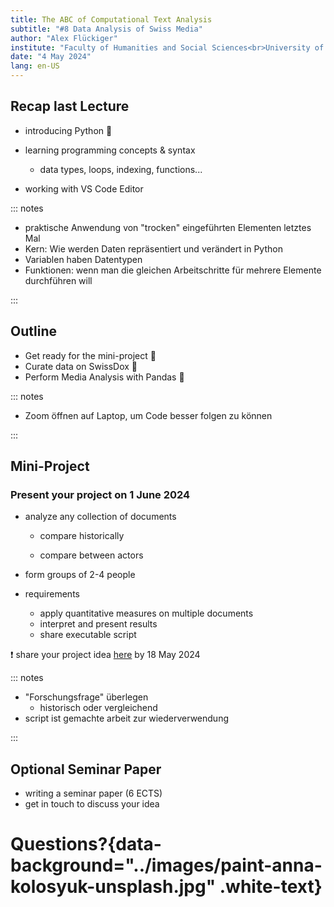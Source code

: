 ```yaml
---
title: The ABC of Computational Text Analysis
subtitle: "#8 Data Analysis of Swiss Media"
author: "Alex Flückiger"
institute: "Faculty of Humanities and Social Sciences<br>University of Lucerne" 
date: "4 May 2024"
lang: en-US
---
```




## Recap last Lecture

- introducing Python :snake:

- learning programming concepts & syntax
  - data types, loops, indexing, functions...
- working with VS Code Editor

::: notes

- praktische Anwendung von "trocken" eingeführten Elementen letztes Mal
- Kern: Wie werden Daten repräsentiert und verändert in Python
- Variablen haben Datentypen
- Funktionen: wenn man die gleichen Arbeitschritte für mehrere Elemente durchführen will

:::

## Outline

- Get ready for the mini-project :memo:
- Curate data on SwissDox :newspaper:
- Perform Media Analysis with Pandas :panda_face:



::: notes

- Zoom öffnen auf Laptop, um Code besser folgen zu können

:::

## Mini-Project

### Present your project on 1 June 2024

- analyze any collection of documents

  - compare historically

  - compare between actors
- form groups of 2-4 people
- requirements
  - apply quantitative measures on multiple documents
  - interpret and present results
  - share executable script



:exclamation: share your project idea [here](https://docs.google.com/spreadsheets/d/1okuYtiMeASZzenn-VADvg1i6mWqVNsOaskuiHP-sTVc/edit?usp=sharing) by 18 May 2024

::: notes

- "Forschungsfrage" überlegen
  - historisch oder vergleichend
- script ist gemachte arbeit zur wiederverwendung

:::



## Optional Seminar Paper

- writing a seminar paper (6 ECTS)
- get in touch to discuss your idea

# Questions?{data-background="../images/paint-anna-kolosyuk-unsplash.jpg" .white-text}
